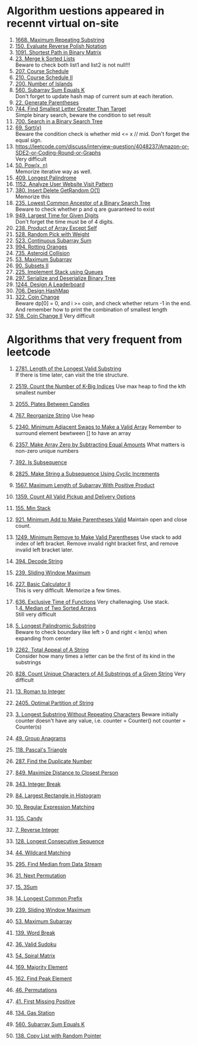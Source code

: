 # Algorithm uestions appeared in recennt virtual on-site
1. [1668. Maximum Repeating Substring](https://leetcode.com/problems/maximum-repeating-substring)
2. [150. Evaluate Reverse Polish Notation](https://leetcode.com/problems/evaluate-reverse-polish-notation/)
3. [1091. Shortest Path in Binary Matrix](https://leetcode.com/problems/shortest-path-in-binary-matrix)
4. [23. Merge k Sorted Lists](https://leetcode.com/problems/merge-k-sorted-lists)  
   Beware to check both list1 and list2 is not null!!!  
5. [207. Course Schedule](https://leetcode.com/problems/course-schedule) 
6. [210. Course Schedule II](https://leetcode.com/problems/course-schedule-ii)
7. [200. Number of Islands](https://leetcode.com/problems/number-of-islands/)
8. [560. Subarray Sum Equals K](https://leetcode.com/problems/subarray-sum-equals-k/)  
   Don't forget to update hash map of current sum at each iteration. 
9. [22. Generate Parentheses](https://leetcode.com/problems/generate-parentheses)
10. [744. Find Smallest Letter Greater Than Target](https://leetcode.com/problems/find-smallest-letter-greater-than-target)  
    Simple binary search, beware the condition to set result
11. [700. Search in a Binary Search Tree](https://leetcode.com/problems/search-in-a-binary-search-tree)
12. [69. Sqrt(x)](https://leetcode.com/problems/sqrtx/)  
    Beware the condition check is whether mid <= x // mid. Don't forget the equal sign.  
13. https://leetcode.com/discuss/interview-question/4048237/Amazon-or-SDE2-or-Coding-Round-or-Graphs  
   Very difficult  
15. [50. Pow(x, n)](https://leetcode.com/problems/powx-n/)  
    Memorize iterative way as well.  
16. [409. Longest Palindrome](https://leetcode.com/problems/longest-palindrome)
17. [1152. Analyze User Website Visit Pattern](https://leetcode.com/problems/analyze-user-website-visit-pattern)
18. [380. Insert Delete GetRandom O(1)](https://leetcode.com/problems/insert-delete-getrandom-o1)   
    Memorize this
18. [235. Lowest Common Ancestor of a Binary Search Tree](https://leetcode.com/problems/lowest-common-ancestor-of-a-binary-search-tree)  
    Beware to check whether p and q are guaranteed to exist
19. [949. Largest Time for Given Digits](https://leetcode.com/problems/largest-time-for-given-digits)  
   Don't forget the time must be of 4 digits. 
20. [238. Product of Array Except Self](https://leetcode.com/problems/product-of-array-except-self)
21. [528. Random Pick with Weight](https://leetcode.com/problems/random-pick-with-weight)
22. [523. Continuous Subarray Sum](https://leetcode.com/problems/continuous-subarray-sum/)
23. [994. Rotting Oranges](https://leetcode.com/problems/rotting-oranges)
24. [735. Asteroid Collision](https://leetcode.com/problems/asteroid-collision)
25. [53. Maximum Subarray](https://leetcode.com/problems/maximum-subarray)
26. [90. Subsets II](https://leetcode.com/problems/subsets-ii)
27. [225. Implement Stack using Queues](https://leetcode.com/problems/implement-stack-using-queues)
28. [297. Serialize and Deserialize Binary Tree](https://leetcode.com/problems/serialize-and-deserialize-binary-tree/)
29. [1244. Design A Leaderboard](https://leetcode.com/problems/design-a-leaderboard)
30. [706. Design HashMap](https://leetcode.com/problems/design-hashmap)
31. [322. Coin Change](https://leetcode.com/problems/coin-change)  
    Beware dp[0] = 0, and i >= coin, and check whether return -1 in the end.
    And remember how to print the combination of smallest length
32. [518. Coin Change II](https://leetcode.com/problems/coin-change)
    Very difficult

# Algorithms that very frequent from leetcode
1. [2781. Length of the Longest Valid Substring](https://leetcode.com/problems/length-of-the-longest-valid-substring)  
   If there is time later, can visit the trie structure.
2. [2519. Count the Number of K-Big Indices](https://leetcode.com/problems/count-the-number-of-k-big-indices)
   Use max heap to find the kth smallest number
1. [2055. Plates Between Candles](https://leetcode.com/problems/plates-between-candles)
2. [767. Reorganize String](https://leetcode.com/problems/reorganize-string)
   Use heap
1. [2340. Minimum Adjacent Swaps to Make a Valid Array](https://leetcode.com/problems/minimum-adjacent-swaps-to-make-a-valid-array)
   Remember to surround element bewtween [] to have an array
3. [2357. Make Array Zero by Subtracting Equal Amounts](https://leetcode.com/problems/make-array-zero-by-subtracting-equal-amounts)
   What matters is non-zero unique numbers
1. [392. Is Subsequence](https://leetcode.com/problems/is-subsequence/)
1. [2825. Make String a Subsequence Using Cyclic Increments](https://leetcode.com/problems/make-string-a-subsequence-using-cyclic-increments)
2. [1567. Maximum Length of Subarray With Positive Product](https://leetcode.com/problems/maximum-length-of-subarray-with-positive-product)
3. [1359. Count All Valid Pickup and Delivery Options](https://leetcode.com/problems/count-all-valid-pickup-and-delivery-options)
4. [155. Min Stack](https://leetcode.com/problems/min-stack)
5. [921. Minimum Add to Make Parentheses Valid](https://leetcode.com/problems/minimum-add-to-make-parentheses-valid/)
   Maintain open and close count.
1. [1249. Minimum Remove to Make Valid Parentheses](https://leetcode.com/problems/minimum-remove-to-make-valid-parentheses)
   Use stack to add index of left bracket.
   Remove invalid right bracket first, and remove invalid left bracket later.   
1. [394. Decode String](https://leetcode.com/problems/decode-string)
2. [239. Sliding Window Maximum](https://leetcode.com/problems/sliding-window-maximum)
3. [227. Basic Calculator II](https://leetcode.com/problems/basic-calculator-ii)  
   This is very difficult. Memorize a few times.  
1. [636. Exclusive Time of Functions](https://leetcode.com/problems/exclusive-time-of-function)
   Very challenaging. Use stack.  
1.[4. Median of Two Sorted Arrays](https://leetcode.com/problems/median-of-two-sorted-arrays)  
   Still very difficult 
1. [5. Longest Palindromic Substring](https://leetcode.com/problems/longest-palindromic-substring)  
   Beware to check boundary like left > 0 and right < len(s) when expanding from center
1. [2262. Total Appeal of A String](https://leetcode.com/problems/total-appeal-of-a-string)  
   Consider how many times a letter can be the first of its kind in the substrings  
1. [828. Count Unique Characters of All Substrings of a Given String](https://leetcode.com/problems/count-unique-characters-of-all-substrings-of-a-given-string)
   Very difficult
1. [13. Roman to Integer](https://leetcode.com/problems/roman-to-integer)
2. [2405. Optimal Partition of String](https://leetcode.com/problems/optimal-partition-of-string)
3. [3. Longest Substring Without Repeating Characters](https://leetcode.com/problems/longest-substring-without-repeating-characters)
   Beware initially counter doesn't have any value, i.e. counter = Counter() not counter = Counter(s)

   
1. [49. Group Anagrams](https://leetcode.com/problems/group-anagrams)
2. [118. Pascal's Triangle](https://leetcode.com/problems/pascals-triangle)
3. [287. Find the Duplicate Number](https://leetcode.com/problems/find-the-duplicate-number)
4. [849. Maximize Distance to Closest Person](https://leetcode.com/problems/maximize-distance-to-closest-person)
5. [343. Integer Break](https://leetcode.com/problems/integer-break)
6. [84. Largest Rectangle in Histogram](https://leetcode.com/problems/largest-rectangle-in-histogram)
1. [10. Regular Expression Matching](https://leetcode.com/problems/regular-expression-matching)
1. [135. Candy](https://leetcode.com/problems/candy)
2. [7. Reverse Integer](https://leetcode.com/problems/reverse-integer)
3. [128. Longest Consecutive Sequence](https://leetcode.com/problems/longest-consecutive-sequence)
4. [44. Wildcard Matching](https://leetcode.com/problems/wildcard-matching)
1. [295. Find Median from Data Stream](https://leetcode.com/problems/find-median-from-data-stream)
2. [31. Next Permutation](https://leetcode.com/problems/next-permutation)
3. [15. 3Sum](https://leetcode.com/problems/3sum)
4. [14. Longest Common Prefix](https://leetcode.com/problems/longest-common-prefix)
5. [239. Sliding Window Maximum](https://leetcode.com/problems/sliding-window-maximum)
6. [53. Maximum Subarray](https://leetcode.com/problems/maximum-subarray)
7. [139. Word Break](https://leetcode.com/problems/word-break)
8. [36. Valid Sudoku](https://leetcode.com/problems/valid-sudoku)
9. [54. Spiral Matrix](https://leetcode.com/problems/spiral-matrix)
10. [169. Majority Element](https://leetcode.com/problems/majority-element)
11. [162. Find Peak Element](https://leetcode.com/problems/find-peak-element)
12. [46. Permutations](https://leetcode.com/problems/permutations)
13. [41. First Missing Positive](https://leetcode.com/problems/first-missing-positive)
14. [134. Gas Station](https://leetcode.com/problems/gas-station/)
15. [560. Subarray Sum Equals K](https://leetcode.com/problems/subarray-sum-equals-k)
16. [138. Copy List with Random Pointer](https://leetcode.com/problems/copy-list-with-random-pointer)
